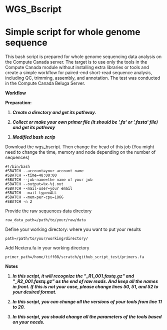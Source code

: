 # WGS_Bscript
# Simple script for whole genome sequence

This bash script is prepared for whole genome sequencing data analysis on the Compute Canada server. The target is to use only the tools in the Compute Canada module without installing extra libraries or tools and create a simple workflow for paired-end short-read sequence analysis, including QC, trimming, assembly, and annotation. The test was conducted in the Compute Canada Beluga Server.

**Workflow**

**Preparation:**

1. ***Create a directory and get its pathway.***
  
2. ***Collect or make your own primer file (it should be '.fa' or '.fasta' file) and get its pathway***
  
3. ***Modified bash scrip***
  
  Download the wgs_bscript. Then change the head of this job (You might need to change the time, memory and node depending on the number of sequences)
  
  ```
  #!/bin/bash
  #SBATCH --account=your account name
  #SBATCH --time=48:00:00
  #SBATCH --job-name=the name of your job
  #SBATCH --output=%x-%j.out
  #SBATCH --mail-user=your email
  #SBATCH --mail-type=ALL
  #SBATCH --mem-per-cpu=186G  
  #SBATCH -n 2
  ```
  
  Provide the raw sequences data directory
  
  ```
  raw_data_path=/path/to/your/raw/data
  ```
  
  Define your working directory: where you want to put your results
  
  ```
  path=/path/to/your/working/directory/
  ```
  
  Add Nextera.fa in your working directory
  
  ```
  primer_path=/home/tiff08/scratch/github_script_test/primers.fa
  ```
  
  **Notes**
  
  1. ***In this script, it will recognize the "_R1_001.fastq.gz" and "_R2_001.fastq.gz" as the end of raw reads. And keep all the names in front. If this is not your case, please change lines 50, 51, and 52 to your desired format.***
    
  2. ***In this script, you can change all the versions of your tools from line 11 to 20.***
    
  3. ***In this script, you should change all the parameters of the tools based on your needs.***
